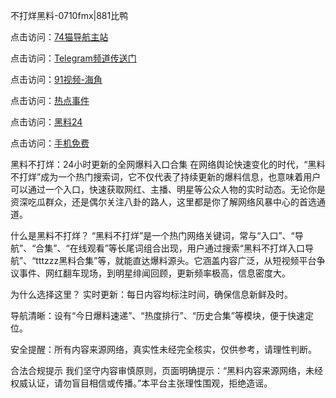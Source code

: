 不打烊黑料-0710fmx|881比鸭

点击访问：<a href="https://74mao.com/">74猫导航主站</a>

点击访问：<a href="https://74mao.com/">Telegram频道传送门</a>

点击访问：<a href="https://heiliao3gvg9x.pages.dev">91视频-海角 </a>

点击访问：<a href="https://heiliaoxfe5rb.pages.dev">热点事件</a>

点击访问：<a href="https://heiliaoubleqx.pages.dev">黑料24</a>

点击访问：<a href="https://heiliao5s28gk.pages.dev ">手机免费</a>

黑料不打烊：24小时更新的全网爆料入口合集
在网络舆论快速变化的时代，“黑料不打烊”成为一个热门搜索词，它不仅代表了持续更新的爆料信息，也意味着用户可以通过一个入口，快速获取网红、主播、明星等公众人物的实时动态。无论你是资深吃瓜群众，还是偶尔关注八卦的路人，这里都是你了解网络风暴中心的首选通道。

什么是黑料不打烊？
“黑料不打烊”是一个热门网络关键词，常与“入口”、“导航”、“合集”、“在线观看”等长尾词组合出现，用户通过搜索“黑料不打烊入口导航”、“tttzzz黑料合集”等，就能直达爆料源头。它涵盖内容广泛，从短视频平台争议事件、网红翻车现场，到明星绯闻回顾，更新频率极高，信息密度大。

为什么选择这里？
实时更新：每日内容均标注时间，确保信息新鲜及时。

导航清晰：设有“今日爆料速递”、“热度排行”、“历史合集”等模块，便于快速定位。

安全提醒：所有内容来源网络，真实性未经完全核实，仅供参考，请理性判断。

合法合规提示
我们坚守内容审慎原则，页面明确提示：“黑料内容来源网络，未经权威认证，请勿盲目相信或传播。”本平台主张理性围观，拒绝造谣。
